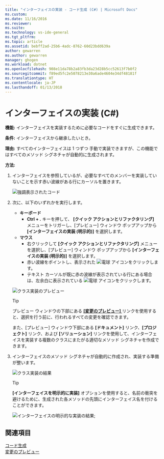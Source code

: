 ```yaml
---
title: "インターフェイスの実装 - コード生成 (C#) | Microsoft Docs"
ms.custom: 
ms.date: 11/16/2016
ms.reviewer: 
ms.suite: 
ms.technology: vs-ide-general
ms.tgt_pltfrm: 
ms.topic: article
ms.assetid: bebff2ad-25b6-4adc-8762-60d23bdd639a
author: gewarren
ms.author: gewarren
manager: ghogen
ms.workload: dotnet
ms.openlocfilehash: 908e11da78b2a83fb3da23d28b5cc52613f7b0f2
ms.sourcegitcommit: f89ed5fc2e5078213e30a6ade4604e34df48181f
ms.translationtype: HT
ms.contentlocale: ja-JP
ms.lasthandoff: 01/13/2018
---
```

# <a name="implement-an-interface-in-c"></a>インターフェイスの実装 (C#) #
**機能:** インターフェイスを実装するために必要なコードをすぐに生成できます。 

**条件:** インターフェイスから継承したいとき。  

**理由:** すべてのインターフェイスは 1 つずつ 手動で実装できますが、この機能ではすべてのメソッド シグネチャが自動的に生成されます。 

**方法:**

1. インターフェイスを参照しているが、必要なすべてのメンバーを実装していないことを示す赤い波線がある行にカーソルを置きます。

   ![強調表示されたコード](media/interface-highlight-cs.png)

1. 次に、以下のいずれかを実行します。
   * **キーボード**
     * **Ctrl + .** キーを押して、 **[クイック アクションとリファクタリング]** メニューをトリガーし、[プレビュー] ウィンドウ ポップアップから **[インターフェイスの実装 (明示的)]** を選択します。
   * **マウス**
     * 右クリックして **[クイック アクションとリファクタリング]** メニューを選択し、[プレビュー] ウィンドウ ポップアップから **[インターフェイスの実装 (明示的)]** を選択します。
     * 赤い波線をポイントし、表示された ![電球](media/bulb-cs.png) アイコンをクリックします。
     * テキスト カーソルが既に赤の波線が表示されている行にある場合は、左余白に表示されている ![電球](media/bulb-cs.png) アイコンをクリックします。

   ![クラス実装のプレビュー](media/interface-preview-cs.png)

   >[!TIP]
   >プレビュー ウィンドウの下部にある [**[変更のプレビュー]** ](../../ide/preview-changes.md) リンクを使用すると、選択を行う前に、行われるすべての変更を確認できます。
   >
   >また、[プレビュー] ウィンドウ下部にある **[ドキュメント]** リンク、**[プロジェクト]** リンク、および **[ソリューション]** リンクを使用して、インターフェイスを実装する複数のクラスにまたがる適切なメソッド シグネチャを作成できます。

1. インターフェイスのメソッド シグネチャが自動的に作成され、実装する準備が整います。

   ![クラス実装の結果](media/interface-result-cs.png)

   >[!TIP]
   >**[インターフェイスを明示的に実装]** オプションを使用すると、名前の衝突を避けるために、生成された各メソッドの先頭にインターフェイス名を付けることができます。
   >
   >![インターフェイスの明示的な実装の結果](media/interface-explicitresult-cs.png); 

## <a name="see-also"></a>関連項目

[コード生成](../code-generation-in-visual-studio.md)  
[変更のプレビュー](../../ide/preview-changes.md)  
